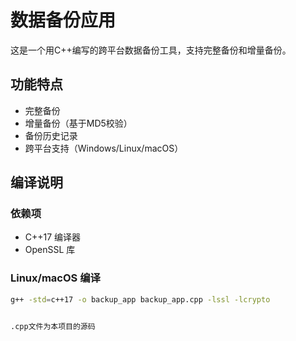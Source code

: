 # 数据备份应用

这是一个用C++编写的跨平台数据备份工具，支持完整备份和增量备份。

## 功能特点
- 完整备份
- 增量备份（基于MD5校验）
- 备份历史记录
- 跨平台支持（Windows/Linux/macOS）

## 编译说明

### 依赖项
- C++17 编译器
- OpenSSL 库

### Linux/macOS 编译
```bash
g++ -std=c++17 -o backup_app backup_app.cpp -lssl -lcrypto


.cpp文件为本项目的源码
